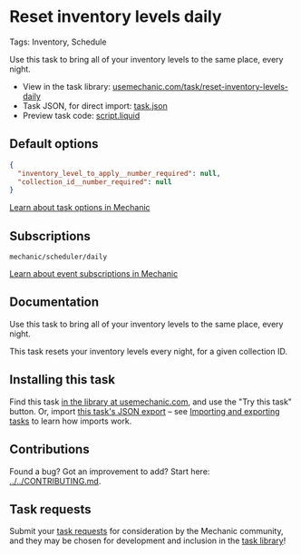 # Reset inventory levels daily

Tags: Inventory, Schedule

Use this task to bring all of your inventory levels to the same place, every night.

* View in the task library: [usemechanic.com/task/reset-inventory-levels-daily](https://usemechanic.com/task/reset-inventory-levels-daily)
* Task JSON, for direct import: [task.json](../../tasks/reset-inventory-levels-daily.json)
* Preview task code: [script.liquid](./script.liquid)

## Default options

```json
{
  "inventory_level_to_apply__number_required": null,
  "collection_id__number_required": null
}
```

[Learn about task options in Mechanic](https://docs.usemechanic.com/article/471-task-options)

## Subscriptions

```liquid
mechanic/scheduler/daily
```

[Learn about event subscriptions in Mechanic](https://docs.usemechanic.com/article/408-subscriptions)

## Documentation

Use this task to bring all of your inventory levels to the same place, every night.

This task resets your inventory levels every night, for a given collection ID.

## Installing this task

Find this task [in the library at usemechanic.com](https://usemechanic.com/task/reset-inventory-levels-daily), and use the "Try this task" button. Or, import [this task's JSON export](../../tasks/reset-inventory-levels-daily.json) – see [Importing and exporting tasks](https://docs.usemechanic.com/article/505-importing-and-exporting-tasks) to learn how imports work.

## Contributions

Found a bug? Got an improvement to add? Start here: [../../CONTRIBUTING.md](../../CONTRIBUTING.md).

## Task requests

Submit your [task requests](https://mechanic.canny.io/task-requests) for consideration by the Mechanic community, and they may be chosen for development and inclusion in the [task library](https://tasks.mechanic.dev/)!
